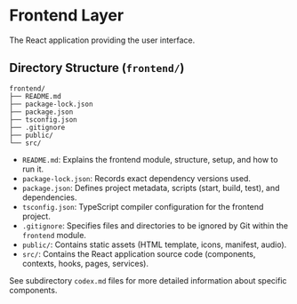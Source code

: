 # Frontend Layer

The React application providing the user interface.

## Directory Structure (`frontend/`)

```
frontend/
├── README.md
├── package-lock.json
├── package.json
├── tsconfig.json
├── .gitignore
├── public/
└── src/
```

*   `README.md`: Explains the frontend module, structure, setup, and how to run it.
*   `package-lock.json`: Records exact dependency versions used.
*   `package.json`: Defines project metadata, scripts (start, build, test), and dependencies.
*   `tsconfig.json`: TypeScript compiler configuration for the frontend project.
*   `.gitignore`: Specifies files and directories to be ignored by Git within the `frontend` module.
*   `public/`: Contains static assets (HTML template, icons, manifest, audio).
*   `src/`: Contains the React application source code (components, contexts, hooks, pages, services).

See subdirectory `codex.md` files for more detailed information about specific components.
